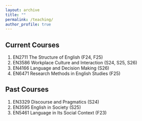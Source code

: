 ```yaml
---
layout: archive
title: ""
permalink: /teaching/
author_profile: true
---
```


Current Courses
-----
1. EN2711 The Structure of English (F24, F25)
2. EN3586 Workplace Culture and Interaction (S24, S25, S26)
3. EN4166 Language and Decision Making (S26)
4. EN6471 Research Methods in English Studies (F25)

Past Courses
-----

1. EN3329 Discourse and Pragmatics (S24)
2. EN3595 English in Society (S25)
3. EN5461 Language in Its Social Context (F23)

